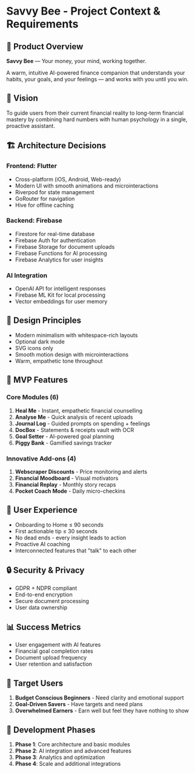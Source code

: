 # Savvy Bee - Project Context & Requirements

## 🐝 Product Overview
**Savvy Bee** — Your money, your mind, working together.

A warm, intuitive AI-powered finance companion that understands your habits, your goals, and your feelings — and works with you until you win.

## 🎯 Vision
To guide users from their current financial reality to long-term financial mastery by combining hard numbers with human psychology in a single, proactive assistant.

## 🏗️ Architecture Decisions

### Frontend: Flutter
- Cross-platform (iOS, Android, Web-ready)
- Modern UI with smooth animations and microinteractions
- Riverpod for state management
- GoRouter for navigation
- Hive for offline caching

### Backend: Firebase
- Firestore for real-time database
- Firebase Auth for authentication
- Firebase Storage for document uploads
- Firebase Functions for AI processing
- Firebase Analytics for user insights

### AI Integration
- OpenAI API for intelligent responses
- Firebase ML Kit for local processing
- Vector embeddings for user memory

## 🎨 Design Principles
- Modern minimalism with whitespace-rich layouts
- Optional dark mode
- SVG icons only
- Smooth motion design with microinteractions
- Warm, empathetic tone throughout

## 🚀 MVP Features

### Core Modules (6)
1. **Heal Me** - Instant, empathetic financial counselling
2. **Analyse Me** - Quick analysis of recent uploads
3. **Journal Log** - Guided prompts on spending + feelings
4. **DocBox** - Statements & receipts vault with OCR
5. **Goal Setter** - AI-powered goal planning
6. **Piggy Bank** - Gamified savings tracker

### Innovative Add-ons (4)
1. **Webscraper Discounts** - Price monitoring and alerts
2. **Financial Moodboard** - Visual motivators
3. **Financial Replay** - Monthly story recaps
4. **Pocket Coach Mode** - Daily micro-checkins

## 📱 User Experience
- Onboarding to Home ≤ 90 seconds
- First actionable tip ≤ 30 seconds
- No dead ends - every insight leads to action
- Proactive AI coaching
- Interconnected features that "talk" to each other

## 🔒 Security & Privacy
- GDPR + NDPR compliant
- End-to-end encryption
- Secure document processing
- User data ownership

## 📊 Success Metrics
- User engagement with AI features
- Financial goal completion rates
- Document upload frequency
- User retention and satisfaction

## 🎯 Target Users
1. **Budget Conscious Beginners** - Need clarity and emotional support
2. **Goal-Driven Savers** - Have targets and need plans
3. **Overwhelmed Earners** - Earn well but feel they have nothing to show

## 🔄 Development Phases
1. **Phase 1**: Core architecture and basic modules
2. **Phase 2**: AI integration and advanced features
3. **Phase 3**: Analytics and optimization
4. **Phase 4**: Scale and additional integrations
